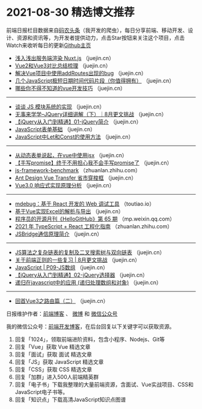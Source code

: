# 2021-08-30 精选博文推荐

前端日报栏目数据来自[码农头条](http://hao.caibaojian.com.cn/)（我开发的爬虫），每日分享前端、移动开发、设计、资源和资讯等，为开发者提供动力，点击Star按钮来关注这个项目，点击Watch来收听每日的更新[Github主页](https://github.com/kujian/frontendDaily)
* [浅入浅出服务端渲染 Nuxt.js](https://juejin.cn/post/7001711596896518157) （juejin.cn）
* [Vue2和Vue3对比总结梳理](https://juejin.cn/post/7001755519488786462) （juejin.cn）
* [解决Vue项目中使用addRoutes出现的bug](https://juejin.cn/post/7001788378211418143) （juejin.cn）
* [几个JavaScript极短日期时间代码片段（你值得拥有）](https://juejin.cn/post/7001712210095374373) （juejin.cn）
* [哪些你不得不知道的vue开发技巧](https://juejin.cn/post/7001776879535390727) （juejin.cn）

***
* [谈谈 JS 模块系统的实现](https://juejin.cn/post/7001712043736711199) （juejin.cn）
* [无事来学学&#8211;JQuery详细讲解（下）｜8月更文挑战](https://juejin.cn/post/7001775447109271566) （juejin.cn）
* [【jQuery从入门到精通】01-jQuery简介](https://juejin.cn/post/7001757473145094158) （juejin.cn）
* [JavaScript表单基础](https://juejin.cn/post/7001710776578899998) （juejin.cn）
* [JavaScript中Let和Const的使用方法](https://juejin.cn/post/7001770069961228295) （juejin.cn）

***
* [从动态表单说起，在vue中使用jsx](https://juejin.cn/post/7001710151958790180) （juejin.cn）
* [【手写promise】终于不用担心我不会手写promise了](https://juejin.cn/post/7001768306776473608) （juejin.cn）
* [js-framework-benchmark](https://zhuanlan.zhihu.com/p/404740478) （zhuanlan.zhihu.com）
* [Ant Design Vue Transfer 省市穿梭框](https://juejin.cn/post/7001708840257323021) （juejin.cn）
* [Vue3.0 响应式实现原理分析](https://juejin.cn/post/7001741903959949320) （juejin.cn）

***
* [mdebug：基于 React 开发的 Web 调试工具](https://toutiao.io/k/rlcbuqs) （toutiao.io）
* [基于Vue实现Excel的解析与导出](https://juejin.cn/post/7001779741883629582) （juejin.cn）
* [程序员的开源月刊《HelloGitHub》第 65 期](https://mp.weixin.qq.com/s/JXYEhHWNT5CtjkidFoRyzw) （mp.weixin.qq.com）
* [2021 年 TypeScript + React 工程化指南](https://zhuanlan.zhihu.com/p/403970666?hmsr=toutiao.io&utm_campaign=toutiao.io&utm_medium=toutiao.io&utm_source=toutiao.io) （zhuanlan.zhihu.com）
* [JSBridge通信原理简介](https://juejin.cn/post/7001778406228492318) （juejin.cn）

***
* [JS算法之复杂链表的复制及二叉搜索树与双向链表](https://juejin.cn/post/7001739086142636045) （juejin.cn）
* [关于前端正则的一些复习 | 8月更文挑战](https://juejin.cn/post/7001776945448878116) （juejin.cn）
* [JavaScript | P09-JS数组](https://juejin.cn/post/7001731617710407688) （juejin.cn）
* [【jQuery从入门到精通】02-jQuery选择器](https://juejin.cn/post/7001759679475318821) （juejin.cn）
* [递归在javascript中的应用 (递归处理数组和对象)](https://juejin.cn/post/7001730423457841183) （juejin.cn）

***
* [回首Vue3之路由篇（二）](https://juejin.cn/post/7001777037870530596) （juejin.cn）

日报维护作者：[前端博客](http://caibaojian.com.cn/) 、 [微博](http://weibo.com/kujian) 和 [微信公众号](https://open.weixin.qq.com/qr/code?username=caibaojian_com)

我的微信公众号：[前端开发博客](https://open.weixin.qq.com/qr/code?username=caibaojian_com)，在后台回复以下关键字可以获取资源。

1. 回复「1024」，领取前端进阶资料，包含小程序、Nodejs、Git等
2. 回复「Vue」获取 Vue 精选文章
3. 回复「面试」获取 面试 精选文章
4. 回复「JS」获取 JavaScript 精选文章
5. 回复「CSS」获取 CSS 精选文章
6. 回复「加群」进入500人前端精英群
7. 回复「电子书」下载我整理的大量前端资源，含面试、Vue实战项目、CSS和JavaScript电子书等。
8. 回复「知识点」下载高清JavaScript知识点图谱